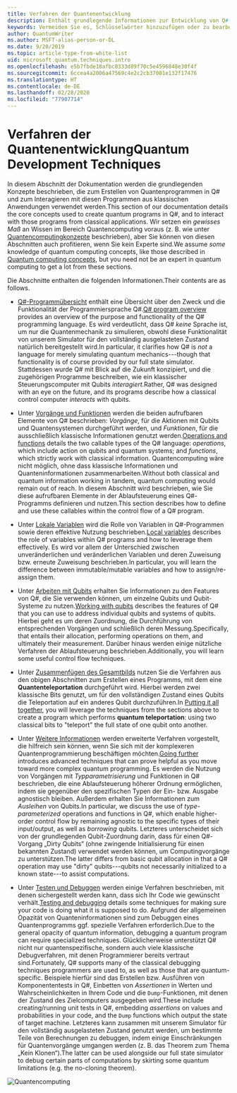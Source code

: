 ```yaml
---
title: Verfahren der Quantenentwicklung
description: Enthält grundlegende Informationen zur Entwicklung von Q#-Programmen, und es wird beschrieben, wie Sie Vorgänge, Funktionen, Variablen und Qubits verwenden und ein einfaches Quantenprogramm erstellen.
keywords: Vermeiden Sie es, Schlüsselwörter hinzuzufügen oder zu bearbeiten, ohne Ihren SEO-Experten zurate zu ziehen.
author: QuantumWriter
ms.author: MSFT-alias-person-or-DL
ms.date: 9/20/2019
ms.topic: article-type-from-white-list
uid: microsoft.quantum.techniques.intro
ms.openlocfilehash: e5b7fbde18afbc0333d89f70c5e4596848e30f4f
ms.sourcegitcommit: 6ccea4a2006a47569c4e2c2cb37001e132f17476
ms.translationtype: HT
ms.contentlocale: de-DE
ms.lasthandoff: 02/28/2020
ms.locfileid: "77907714"
---
```

# <a name="quantum-development-techniques"></a><span data-ttu-id="40eaa-104">Verfahren der Quantenentwicklung</span><span class="sxs-lookup"><span data-stu-id="40eaa-104">Quantum Development Techniques</span></span>

<span data-ttu-id="40eaa-105">In diesem Abschnitt der Dokumentation werden die grundlegenden Konzepte beschrieben, die zum Erstellen von Quantenprogrammen in Q# und zum Interagieren mit diesen Programmen aus klassischen Anwendungen verwendet werden.</span><span class="sxs-lookup"><span data-stu-id="40eaa-105">This section of our documentation details the core concepts used to create quantum programs in Q#, and to interact with those programs from classical applications.</span></span>
<span data-ttu-id="40eaa-106">Wir setzen ein *gewisses Maß* an Wissen im Bereich Quantencomputing voraus (z. B. wie unter [Quantencomputingkonzepte](xref:microsoft.quantum.concepts.intro) beschrieben), aber Sie können von diesen Abschnitten auch profitieren, wenn Sie kein Experte sind.</span><span class="sxs-lookup"><span data-stu-id="40eaa-106">We assume *some* knowledge of quantum computing concepts, like those described in [Quantum computing concepts](xref:microsoft.quantum.concepts.intro), but you need not be an expert in quantum computing to get a lot from these sections.</span></span>

<span data-ttu-id="40eaa-107">Die Abschnitte enthalten die folgenden Informationen.</span><span class="sxs-lookup"><span data-stu-id="40eaa-107">Their contents are as follows.</span></span>

- <span data-ttu-id="40eaa-108">[Q#-Programmübersicht](xref:microsoft.quantum.techniques.file-structure) enthält eine Übersicht über den Zweck und die Funktionalität der Programmiersprache Q#.</span><span class="sxs-lookup"><span data-stu-id="40eaa-108">[Q# program overview](xref:microsoft.quantum.techniques.file-structure) provides an overview of the purpose and functionality of the Q# programming language.</span></span> 
    <span data-ttu-id="40eaa-109">Es wird verdeutlicht, dass Q# *keine* Sprache ist, um nur die Quantenmechanik zu simulieren, obwohl diese Funktionalität von unserem Simulator für den vollständig ausgelasteten Zustand natürlich bereitgestellt wird.</span><span class="sxs-lookup"><span data-stu-id="40eaa-109">In particular, it clarifies how Q# is *not* a language for merely simulating quantum mechanics---though that functionality is of course provided by our full state simulator.</span></span> 
    <span data-ttu-id="40eaa-110">Stattdessen wurde Q# mit Blick auf die Zukunft konzipiert, und die zugehörigen Programme beschreiben, wie ein klassischer Steuerungscomputer mit Qubits *interagiert*.</span><span class="sxs-lookup"><span data-stu-id="40eaa-110">Rather, Q# was designed with an eye on the future, and its programs describe how a classical control computer *interacts* with qubits.</span></span> 

- <span data-ttu-id="40eaa-111">Unter [Vorgänge und Funktionen](xref:microsoft.quantum.techniques.opsandfunctions) werden die beiden aufrufbaren Elemente von Q# beschrieben: *Vorgänge*, für die Aktionen mit Qubits und Quantensystemen durchgeführt werden, und *Funktionen*, für die ausschließlich klassische Informationen genutzt werden.</span><span class="sxs-lookup"><span data-stu-id="40eaa-111">[Operations and functions](xref:microsoft.quantum.techniques.opsandfunctions) details the two callable types of the Q# language: *operations*, which include action on qubits and quantum systems; and *functions*, which strictly work with classical information.</span></span> 
    <span data-ttu-id="40eaa-112">Quantencomputing wäre nicht möglich, ohne dass klassische Informationen und Quanteninformationen zusammenarbeiten.</span><span class="sxs-lookup"><span data-stu-id="40eaa-112">Without both classical and quantum information working in tandem, quantum computing would remain out of reach.</span></span> 
    <span data-ttu-id="40eaa-113">In diesem Abschnitt wird beschrieben, wie Sie diese aufrufbaren Elemente in der Ablaufsteuerung eines Q#-Programms definieren und nutzen.</span><span class="sxs-lookup"><span data-stu-id="40eaa-113">This section describes how to define and use these callables within the control flow of a Q# program.</span></span>

- <span data-ttu-id="40eaa-114">Unter [Lokale Variablen](xref:microsoft.quantum.techniques.local-variables) wird die Rolle von Variablen in Q#-Programmen sowie deren effektive Nutzung beschrieben.</span><span class="sxs-lookup"><span data-stu-id="40eaa-114">[Local variables](xref:microsoft.quantum.techniques.local-variables) describes the role of variables within Q# programs and how to leverage them effectively.</span></span> 
    <span data-ttu-id="40eaa-115">Es wird vor allem der Unterschied zwischen unveränderlichen und veränderlichen Variablen und deren Zuweisung bzw. erneute Zuweisung beschrieben.</span><span class="sxs-lookup"><span data-stu-id="40eaa-115">In particular, you will learn the difference between immutable/mutable variables and how to assign/re-assign them.</span></span>

- <span data-ttu-id="40eaa-116">Unter [Arbeiten mit Qubits](xref:microsoft.quantum.techniques.qubits) erhalten Sie Informationen zu den Features von Q#, die Sie verwenden können, um einzelne Qubits und Qubit-Systeme zu nutzen.</span><span class="sxs-lookup"><span data-stu-id="40eaa-116">[Working with qubits](xref:microsoft.quantum.techniques.qubits) describes the features of Q# that you can use to address individual qubits and systems of qubits.</span></span> 
    <span data-ttu-id="40eaa-117">Hierbei geht es um deren Zuordnung, die Durchführung von entsprechenden Vorgängen und schließlich deren Messung.</span><span class="sxs-lookup"><span data-stu-id="40eaa-117">Specifically, that entails their allocation, performing operations on them, and ultimately their measurement.</span></span> 
    <span data-ttu-id="40eaa-118">Darüber hinaus werden einige nützliche Verfahren der Ablaufsteuerung beschrieben.</span><span class="sxs-lookup"><span data-stu-id="40eaa-118">Additionally, you will learn some useful control flow techniques.</span></span>

- <span data-ttu-id="40eaa-119">Unter [Zusammenfügen des Gesamtbilds](xref:microsoft.quantum.techniques.puttingittogether) nutzen Sie die Verfahren aus den obigen Abschnitten zum Erstellen eines Programms, mit dem eine **Quantenteleportation** durchgeführt wird. Hierbei werden zwei klassische Bits genutzt, um für den vollständigen Zustand eines Qubits die Teleportation auf ein anderes Qubit durchzuführen.</span><span class="sxs-lookup"><span data-stu-id="40eaa-119">In [Putting it all together](xref:microsoft.quantum.techniques.puttingittogether), you will leverage the techniques from the sections above to create a program which performs **quantum teleportation**: using two classical bits to "teleport" the full state of one qubit onto another.</span></span>

- <span data-ttu-id="40eaa-120">Unter [Weitere Informationen](xref:microsoft.quantum.techniques.going-further) werden erweiterte Verfahren vorgestellt, die hilfreich sein können, wenn Sie sich mit der komplexeren Quantenprogrammierung beschäftigen möchten.</span><span class="sxs-lookup"><span data-stu-id="40eaa-120">[Going further](xref:microsoft.quantum.techniques.going-further) introduces advanced techniques that can prove helpful as you move toward more complex quantum programming.</span></span> 
    <span data-ttu-id="40eaa-121">Es werden die Nutzung von Vorgängen mit *Typparametrisierung* und Funktionen in Q# beschrieben, die eine Ablaufsteuerung höherer Ordnung ermöglichen, indem sie gegenüber den spezifischen Typen der Ein- bzw. Ausgabe agnostisch bleiben. Außerdem erhalten Sie Informationen zum *Ausleihen* von Qubits.</span><span class="sxs-lookup"><span data-stu-id="40eaa-121">In particular, we discuss the use of *type-parameterized* operations and functions in Q#, which enable higher-order control flow by remaining agnostic to the specific types of their input/output, as well as *borrowing* qubits.</span></span> 
    <span data-ttu-id="40eaa-122">Letzteres unterscheidet sich von der grundlegenden Qubit-Zuordnung darin, dass für einen Q#-Vorgang „Dirty Qubits“ (ohne zwingende Initialisierung für einen bekannten Zustand) verwendet werden können, um Computingvorgänge zu unterstützen.</span><span class="sxs-lookup"><span data-stu-id="40eaa-122">The latter differs from basic qubit allocation in that a Q# operation may use "dirty" qubits---qubits not necessarily initialized to a known state---to assist computations.</span></span>

- <span data-ttu-id="40eaa-123">Unter [Testen und Debuggen](xref:microsoft.quantum.techniques.testing-and-debugging) werden einige Verfahren beschrieben, mit denen sichergestellt werden kann, dass sich Ihr Code wie gewünscht verhält.</span><span class="sxs-lookup"><span data-stu-id="40eaa-123">[Testing and debugging](xref:microsoft.quantum.techniques.testing-and-debugging) details some techniques for making sure your code is doing what it is supposed to do.</span></span> 
    <span data-ttu-id="40eaa-124">Aufgrund der allgemeinen Opazität von Quanteninformationen sind zum Debuggen eines Quantenprogramms ggf. spezielle Verfahren erforderlich.</span><span class="sxs-lookup"><span data-stu-id="40eaa-124">Due to the general opacity of quantum information, debugging a quantum program can require specialized techniques.</span></span> 
    <span data-ttu-id="40eaa-125">Glücklicherweise unterstützt Q# nicht nur quantenspezifische, sondern auch viele klassische Debugverfahren, mit denen Programmierer bereits vertraut sind.</span><span class="sxs-lookup"><span data-stu-id="40eaa-125">Fortunately, Q# supports many of the classical debugging techniques programmers are used to, as well as those that are quantum-specific.</span></span> <span data-ttu-id="40eaa-126">Beispiele hierfür sind das Erstellen bzw. Ausführen von Komponententests in Q#, Einbetten von *Assertionen* in Werten und Wahrscheinlichkeiten in Ihrem Code und die `Dump`-Funktionen, mit denen der Zustand des Zielcomputers ausgegeben wird.</span><span class="sxs-lookup"><span data-stu-id="40eaa-126">These include creating/running unit tests in Q#, embedding *assertions* on values and probabilities in your code, and the `Dump` functions which output the state of target machine.</span></span> 
    <span data-ttu-id="40eaa-127">Letzteres kann zusammen mit unserem Simulator für den vollständig ausgelasteten Zustand genutzt werden, um bestimmte Teile von Berechnungen zu debuggen, indem einige Einschränkungen für Quantenvorgänge umgangen werden (z. B. das Theorem zum Thema „Kein Klonen“).</span><span class="sxs-lookup"><span data-stu-id="40eaa-127">The latter can be used alongside our full state simulator to debug certain parts of computations by skirting some quantum limitations (e.g. the no-cloning theorem).</span></span>


![Quantencomputing](~/media/mobius_strip_preview.png)
